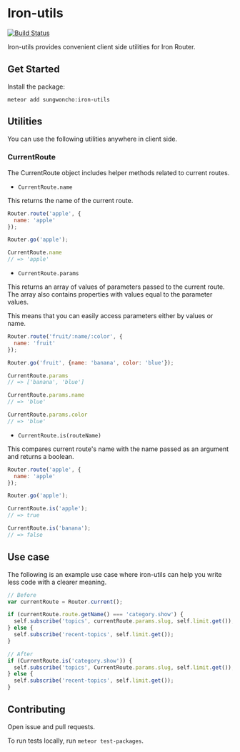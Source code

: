 # Iron-utils
[![Build Status](https://travis-ci.org/sungwoncho/iron-utils.svg?branch=master)](https://travis-ci.org/sungwoncho/iron-utils)

Iron-utils provides convenient client side utilities for Iron Router.

## Get Started

Install the package:

    meteor add sungwoncho:iron-utils


## Utilities

You can use the following utilities anywhere in client side.

### CurrentRoute

The CurrentRoute object includes helper methods related to current routes.

* `CurrentRoute.name`

This returns the name of the current route.

```javascript
Router.route('apple', {
  name: 'apple'
});

Router.go('apple');

CurrentRoute.name
// => 'apple'
```

* `CurrentRoute.params`

This returns an array of values of parameters passed to the current route.
The array also contains properties with values equal to the parameter values.

This means that you can easily access parameters either by values or name.

```javascript
Router.route('fruit/:name/:color', {
  name: 'fruit'
});

Router.go('fruit', {name: 'banana', color: 'blue'});

CurrentRoute.params
// => ['banana', 'blue']

CurrentRoute.params.name
// => 'blue'

CurrentRoute.params.color
// => 'blue'
```

* `CurrentRoute.is(routeName)`

This compares current route's name with the name passed as an argument and returns
a boolean.

```javascript
Router.route('apple', {
  name: 'apple'
});

Router.go('apple');

CurrentRoute.is('apple');
// => true

CurrentRoute.is('banana');
// => false
```

## Use case

The following is an example use case where iron-utils can help you write less code
with a clearer meaning.

```javascript
// Before
var currentRoute = Router.current();

if (currentRoute.route.getName() === 'category.show') {
  self.subscribe('topics', currentRoute.params.slug, self.limit.get());
} else {
  self.subscribe('recent-topics', self.limit.get());
}

// After
if (CurrentRoute.is('category.show')) {
  self.subscribe('topics', CurrentRoute.params.slug, self.limit.get());
} else {
  self.subscribe('recent-topics', self.limit.get());
}
```

## Contributing

Open issue and pull requests.

To run tests locally, run `meteor test-packages`.
